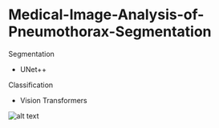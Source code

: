 # Medical-Image-Analysis-of-Pneumothorax-Segmentation

Segmentation 
* UNet++

Classification 
* Vision Transformers

![alt text](https://github.com/viveksaip/Medical-Image-Analysis-of-Pneumothorax-Segmentation/Images/VT.jpg?raw=true)



